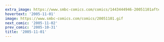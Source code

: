 ```yaml
---
extra_image: https://www.smbc-comics.com/comics/1443444946-20051101after.png
hovertext: '2005-11-01'
image: https://www.smbc-comics.com/comics/20051101.gif
next_comic: '2005-11-02'
prev_comic: '2005-10-31'
title: '2005-11-01'
---
```


